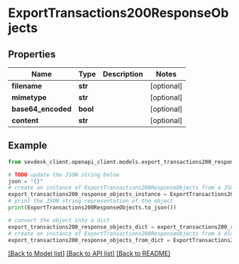 # ExportTransactions200ResponseObjects


## Properties

Name | Type | Description | Notes
------------ | ------------- | ------------- | -------------
**filename** | **str** |  | [optional] 
**mimetype** | **str** |  | [optional] 
**base64_encoded** | **bool** |  | [optional] 
**content** | **str** |  | [optional] 

## Example

```python
from sevdesk_client.openapi_client.models.export_transactions200_response_objects import ExportTransactions200ResponseObjects

# TODO update the JSON string below
json = "{}"
# create an instance of ExportTransactions200ResponseObjects from a JSON string
export_transactions200_response_objects_instance = ExportTransactions200ResponseObjects.from_json(json)
# print the JSON string representation of the object
print(ExportTransactions200ResponseObjects.to_json())

# convert the object into a dict
export_transactions200_response_objects_dict = export_transactions200_response_objects_instance.to_dict()
# create an instance of ExportTransactions200ResponseObjects from a dict
export_transactions200_response_objects_from_dict = ExportTransactions200ResponseObjects.from_dict(export_transactions200_response_objects_dict)
```
[[Back to Model list]](../README.md#documentation-for-models) [[Back to API list]](../README.md#documentation-for-api-endpoints) [[Back to README]](../README.md)


